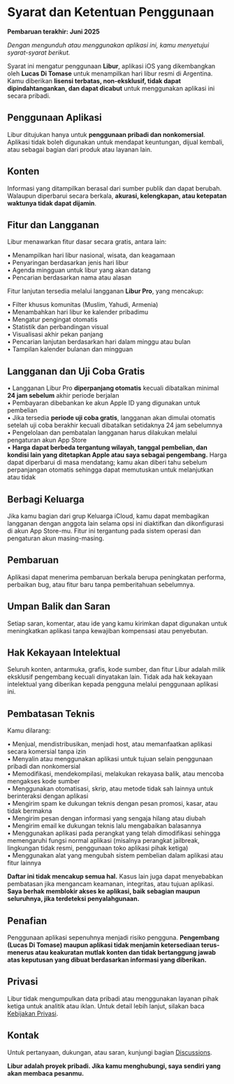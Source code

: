 # Syarat dan Ketentuan Penggunaan  
  
**Pembaruan terakhir: Juni 2025**  
  
*Dengan mengunduh atau menggunakan aplikasi ini, kamu menyetujui syarat-syarat berikut.*  
  
Syarat ini mengatur penggunaan **Libur**, aplikasi iOS yang dikembangkan oleh **Lucas Di Tomase** untuk menampilkan hari libur resmi di Argentina. Kamu diberikan **lisensi terbatas, non-eksklusif, tidak dapat dipindahtangankan, dan dapat dicabut** untuk menggunakan aplikasi ini secara pribadi.  
  
## Penggunaan Aplikasi  
  
Libur ditujukan hanya untuk **penggunaan pribadi dan nonkomersial**. Aplikasi tidak boleh digunakan untuk mendapat keuntungan, dijual kembali, atau sebagai bagian dari produk atau layanan lain.  
  
## Konten  
  
Informasi yang ditampilkan berasal dari sumber publik dan dapat berubah. Walaupun diperbarui secara berkala, **akurasi, kelengkapan, atau ketepatan waktunya tidak dapat dijamin**.  
  
## Fitur dan Langganan  
  
Libur menawarkan fitur dasar secara gratis, antara lain:  
  
• Menampilkan hari libur nasional, wisata, dan keagamaan  
• Penyaringan berdasarkan jenis hari libur  
• Agenda mingguan untuk libur yang akan datang  
• Pencarian berdasarkan nama atau alasan  
  
Fitur lanjutan tersedia melalui langganan **Libur Pro**, yang mencakup:  
  
• Filter khusus komunitas (Muslim, Yahudi, Armenia)  
• Menambahkan hari libur ke kalender pribadimu  
• Mengatur pengingat otomatis  
• Statistik dan perbandingan visual  
• Visualisasi akhir pekan panjang  
• Pencarian lanjutan berdasarkan hari dalam minggu atau bulan  
• Tampilan kalender bulanan dan mingguan  
  
## Langganan dan Uji Coba Gratis  
  
• Langganan Libur Pro **diperpanjang otomatis** kecuali dibatalkan minimal **24 jam sebelum** akhir periode berjalan  
• Pembayaran dibebankan ke akun Apple ID yang digunakan untuk pembelian  
• Jika tersedia **periode uji coba gratis**, langganan akan dimulai otomatis setelah uji coba berakhir kecuali dibatalkan setidaknya 24 jam sebelumnya  
• Pengelolaan dan pembatalan langganan harus dilakukan melalui pengaturan akun App Store  
• **Harga dapat berbeda tergantung wilayah, tanggal pembelian, dan kondisi lain yang ditetapkan Apple atau saya sebagai pengembang.** Harga dapat diperbarui di masa mendatang; kamu akan diberi tahu sebelum perpanjangan otomatis sehingga dapat memutuskan untuk melanjutkan atau tidak  
  
## Berbagi Keluarga  
  
Jika kamu bagian dari grup Keluarga iCloud, kamu dapat membagikan langganan dengan anggota lain selama opsi ini diaktifkan dan dikonfigurasi di akun App Store-mu. Fitur ini tergantung pada sistem operasi dan pengaturan akun masing-masing.  
  
## Pembaruan  
  
Aplikasi dapat menerima pembaruan berkala berupa peningkatan performa, perbaikan bug, atau fitur baru tanpa pemberitahuan sebelumnya.  
  
## Umpan Balik dan Saran  
  
Setiap saran, komentar, atau ide yang kamu kirimkan dapat digunakan untuk meningkatkan aplikasi tanpa kewajiban kompensasi atau penyebutan.  
  
## Hak Kekayaan Intelektual  
  
Seluruh konten, antarmuka, grafis, kode sumber, dan fitur Libur adalah milik eksklusif pengembang kecuali dinyatakan lain. Tidak ada hak kekayaan intelektual yang diberikan kepada pengguna melalui penggunaan aplikasi ini.  
  
## Pembatasan Teknis  
  
Kamu dilarang:  
  
• Menjual, mendistribusikan, menjadi host, atau memanfaatkan aplikasi secara komersial tanpa izin  
• Menyalin atau menggunakan aplikasi untuk tujuan selain penggunaan pribadi dan nonkomersial  
• Memodifikasi, mendekompilasi, melakukan rekayasa balik, atau mencoba mengakses kode sumber  
• Menggunakan otomatisasi, skrip, atau metode tidak sah lainnya untuk berinteraksi dengan aplikasi  
• Mengirim spam ke dukungan teknis dengan pesan promosi, kasar, atau tidak bermakna  
• Mengirim pesan dengan informasi yang sengaja hilang atau diubah  
• Mengirim email ke dukungan teknis lalu mengabaikan balasannya  
• Menggunakan aplikasi pada perangkat yang telah dimodifikasi sehingga memengaruhi fungsi normal aplikasi (misalnya perangkat jailbreak, lingkungan tidak resmi, penggunaan toko aplikasi pihak ketiga)  
• Menggunakan alat yang mengubah sistem pembelian dalam aplikasi atau fitur lainnya  
  
**Daftar ini tidak mencakup semua hal.** Kasus lain juga dapat menyebabkan pembatasan jika mengancam keamanan, integritas, atau tujuan aplikasi. **Saya berhak memblokir akses ke aplikasi, baik sebagian maupun seluruhnya, jika terdeteksi penyalahgunaan.**  
  
## Penafian  
  
Penggunaan aplikasi sepenuhnya menjadi risiko pengguna. **Pengembang (Lucas Di Tomase) maupun aplikasi tidak menjamin ketersediaan terus-menerus atau keakuratan mutlak konten dan tidak bertanggung jawab atas keputusan yang dibuat berdasarkan informasi yang diberikan.**  
  
## Privasi  
  
Libur tidak mengumpulkan data pribadi atau menggunakan layanan pihak ketiga untuk analitik atau iklan. Untuk detail lebih lanjut, silakan baca [Kebijakan Privasi](https://lucasditomase.github.io/feriados/id/privacy-policy).  
  
## Kontak  
  
Untuk pertanyaan, dukungan, atau saran, kunjungi bagian [Discussions](https://github.com/lucasditomase/feriados/discussions).  
  
**Libur adalah proyek pribadi. Jika kamu menghubungi, saya sendiri yang akan membaca pesanmu.**  

